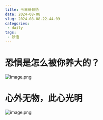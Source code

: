 ```yaml
---
title: 今日份领悟
date: 2024-08-08
slug: 2024-08-08-22-44-09
categories:
 - daily
tags:
 - 顿悟
---
```


# 恐惧是怎么被你养大的？

![image.png](https://ossk.cc/file/3f3901ceeea239439b9f0.png)

# 心外无物，此心光明

![image.png](https://ossk.cc/file/b1050e7bdc20db0c0ec25.png)